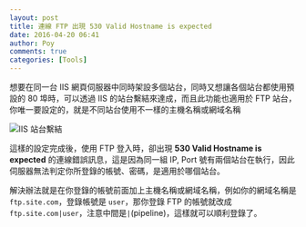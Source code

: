```yaml
---
layout: post
title: 連線 FTP 出現 530 Valid Hostname is expected
date: 2016-04-20 06:41
author: Poy
comments: true
categories: [Tools]
---
```

想要在同一台 IIS 網頁伺服器中同時架設多個站台，同時又想讓各個站台都使用預設的 80 埠時，可以透過 IIS 的站台繫結來達成，而且此功能也適用於 FTP 站台，你唯一要設定的，就是不同站台使用不一樣的主機名稱或網域名稱

![IIS 站台繫結](http://i.imgur.com/dWxV46U.png)

這樣的設定完成後，使用 FTP 登入時，卻出現 **530 Valid Hostname is expected** 的連線錯誤訊息，這是因為同一組 IP, Port 號有兩個站台在執行，因此伺服器無法判定你所登錄的帳號、密碼，是適用於哪個站台。

解決辦法就是在你登錄的帳號前面加上主機名稱或網域名稱，例如你的網域名稱是 `ftp.site.com`，登錄帳號是 `user`，那你登錄 FTP 的帳號就改成`ftp.site.com|user`，注意中間是`|`(pipeline)，這樣就可以順利登錄了。
